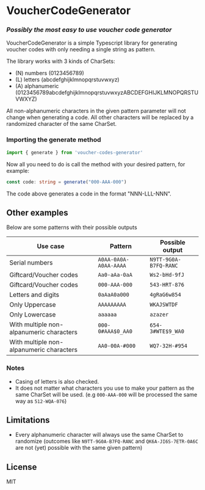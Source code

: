 # VoucherCodeGenerator

### _Possibly the most easy to use voucher code generator_
VoucherCodeGenerator is a simple Typescript library for generating voucher codes with only needing a single string as pattern.

The library works with 3 kinds of CharSets:
- (N) numbers (0123456789)
- (L) letters (abcdefghijklmnopqrstuvwxyz)
- (A) alphanumeric (0123456789abcdefghijklmnopqrstuvwxyzABCDEFGHIJKLMNOPQRSTUVWXYZ)

All non-alphanumeric characters in the given pattern parameter will not change when generating a code. All other characters will be replaced by a randomized character of the same CharSet.

### Importing the generate method
```typescript
import { generate } from 'voucher-codes-generator'
```

Now all you need to do is call the method with your desired pattern, for example:
```typescript
const code: string = generate("000-AAA-000")
```
The code above generates a code in the format "NNN-LLL-NNN".

## Other examples

Below are some patterns with their possible outputs

| Use case | Pattern | Possible output |
| -------- | ------- | -------------- |
| Serial numbers | `A0AA-0A0A-A0AA-AAAA` | `N9TT-9G0A-B7FQ-RANC` |
| Giftcard/Voucher codes | `Aa0-aAa-0aA` | `Ws2-bHd-9fJ` |
| Giftcard/Voucher codes | `000-AAA-000` | `543-HRT-876` |
| Letters and digits | `0aAaA0a000` | `4gRaG6w854` |
| Only Uppercase | `AAAAAAAAA` | `WKAJSWTDF` |
| Only Lowercase | `aaaaaa` | `azazer` |
| With multiple non-alpanumeric characters | `000-0#AAA$0_AA0` | `654-3#WTE$9_WA0` |
| With multiple non-alpanumeric characters | `AA0-00A-#000` | `WQ7-32H-#954` |

### Notes
- Casing of letters is also checked.
- It does not matter what characters you use to make your pattern as the same CharSet will be used. (e.g `000-AAA-000` will be processed the same way as `512-WQA-076`)

## Limitations
- Every alphanumeric character will always use the same CharSet to randomize (outcomes like `N9TT-9G0A-B7FQ-RANC` and `QK6A-JI6S-7ETR-0A6C` are not (yet) possible with the same given pattern)

## License
MIT
